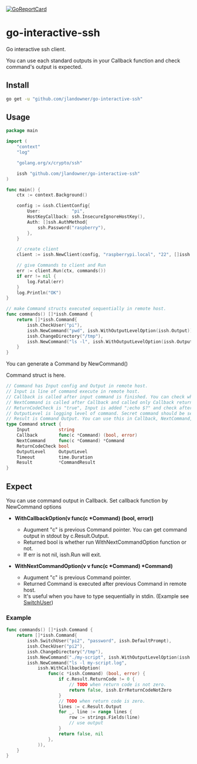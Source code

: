 [![GoReportCard](https://goreportcard.com/badge/github.com/jlandowner/go-interactive-ssh)](https://goreportcard.com/report/github.com/jlandowner/go-interactive-ssh)

# go-interactive-ssh

Go interactive ssh client. 

You can use each standard outputs in your Callback function and check command's output is expected. 

## Install

```bash
go get -u "github.com/jlandowner/go-interactive-ssh"
```

## Usage

```go:example/main.go
package main

import (
	"context"
	"log"

	"golang.org/x/crypto/ssh"

	issh "github.com/jlandowner/go-interactive-ssh"
)

func main() {
	ctx := context.Background()

	config := &ssh.ClientConfig{
		User:            "pi",
		HostKeyCallback: ssh.InsecureIgnoreHostKey(),
		Auth: []ssh.AuthMethod{
			ssh.Password("raspberry"),
		},
	}

	// create client
	client := issh.NewClient(config, "raspberrypi.local", "22", []issh.Prompt{issh.DefaultPrompt})

	// give Commands to client and Run
	err := client.Run(ctx, commands())
	if err != nil {
		log.Fatal(err)
	}
	log.Println("OK")
}

// make Command structs executed sequentially in remote host.  
func commands() []*issh.Command {
	return []*issh.Command{
		issh.CheckUser("pi"),
		issh.NewCommand("pwd", issh.WithOutputLevelOption(issh.Output)),
		issh.ChangeDirectory("/tmp"),
		issh.NewCommand("ls -l", issh.WithOutputLevelOption(issh.Output)),
	}
}
```
You can generate a Command by NewCommand()

Command struct is here. 

```go:command.go
// Command has Input config and Output in remote host.
// Input is line of command execute in remote host.
// Callback is called after input command is finished. You can check whether Output is exepected in this function.
// NextCommand is called after Callback and called only Callback returns "true". NextCommand cannot has another NextCommand.
// ReturnCodeCheck is "true", Input is added ";echo $?" and check after Output is 0. Also you can manage retrun code in Callback.
// OutputLevel is logging level of command. Secret command should be set Silent
// Result is Command Output. You can use this in Callback, NextCommand, DefaultNextCommand functions.
type Command struct {
	Input           string
	Callback        func(c *Command) (bool, error)
	NextCommand     func(c *Command) *Command
	ReturnCodeCheck bool
	OutputLevel     OutputLevel
	Timeout         time.Duration
	Result          *CommandResult
}
```

## Expect

You can use command output in Callback.
Set callback function by NewCommand options

- __WithCallbackOption(v func(c *Command) (bool, error))__
	- Augument "c" is previous Command pointer. You can get command output in stdout by c.Result.Output.
	- Returned bool is whether run WithNextCommandOption function or not.
	- If err is not nil, issh.Run will exit.

- __WithNextCommandOption(v v func(c *Command) *Command)__
	- Augument "c" is previous Command pointer.
	- Returned Command is executed after previous Command in remote host.
	- It's useful when you have to type sequentially in stdin. (Example see [SwitchUser](https://github.com/jlandowner/go-interactive-ssh/blob/master/commands.go#L28))


### Example
```go
func commands() []*issh.Command {
	return []*issh.Command{
        issh.SwitchUser("pi2", "password", issh.DefaultPrompt),
        issh.CheckUser("pi2"),
		issh.ChangeDirectory("/tmp"),
		issh.NewCommand("./my-script", issh.WithOutputLevelOption(issh.Output)),
		issh.NewCommand("ls -l my-script.log",
			issh.WithCallbackOption(
				func(c *issh.Command) (bool, error) {
					if c.Result.ReturnCode != 0 {
						// TODO when return code is not zero.
						return false, issh.ErrReturnCodeNotZero
					}
					// TODO when return code is zero.
					lines := c.Result.Output
					for _, line := range lines {
						row := strings.Fields(line)
						// use output
					}
					return false, nil
				},
			)),
	}
}
```
